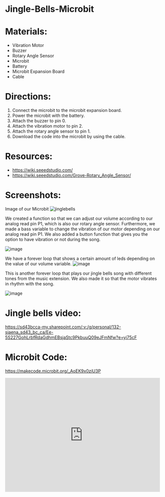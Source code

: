 # Jingle-Bells-Microbit


# Materials:
* Vibration Motor
* Buzzer
* Rotary Angle Sensor
* Microbit
* Battery
* Microbit Expansion Board
* Cable

# Directions:

1. Connect the microbit to the microbit expansion board.
2. Power the microbit with the battery.
3. Attach the buzzer to pin 0.
4. Attach the vibration motor to pin 2.
5. Attach the rotary angle sensor to pin 1.
6. Download the code into the microbit by using the cable.




# Resources:

* https://wiki.seeedstudio.com/
* https://wiki.seeedstudio.com/Grove-Rotary_Angle_Sensor/


# Screenshots:

Image of our Microbit
![jinglebells](https://user-images.githubusercontent.com/61333117/206769831-27ea8a6b-6175-4304-bf65-b21ed759598b.jpg)



We created a function so that we can adjust our volume according to our analog read pin P1, which is also our rotary angle sensor.
Furthermore, we made a bass variable to change the vibration of our motor depending on our analog read pin P1.
We also added a button function that gives you the option to have vibration or not during the song.

![image](https://user-images.githubusercontent.com/61333117/206774212-d6a5e5ab-9741-42c2-ba1d-9a9c37f79297.png)



We have a forever loop that shows a certain amount of leds depending on the value of our volume variable.
![image](https://user-images.githubusercontent.com/61333117/206877651-7fffdbf0-adf8-4e7f-8bc7-5f41c601a1d8.png)





This is another forever loop that plays our jingle bells song with different tones from the music extension.
We also made it so that the motor vibrates in rhythm with the song.

![image](https://user-images.githubusercontent.com/61333117/206877307-a68fd657-c9c5-48cd-9d32-bd52b07338fc.png)



# Jingle bells video:

https://sd43bcca-my.sharepoint.com/:v:/g/personal/132-sjaena_sd43_bc_ca/Ee-5S227GohLrbfRdaGdhmEBsjaStc9PkbuuQ09eJFmNfw?e=yi75cF

# Microbit Code:

https://makecode.microbit.org/_AoEK9x0ziU3P



<div style="position:relative;height:calc(300px + 5em);width:100%;overflow:hidden;"><iframe style="position:absolute;top:0;left:0;width:100%;height:100%;" src="https://makecode.microbit.org/---codeembed#pub:_J71PD1U8e9p4" allowfullscreen="allowfullscreen" frameborder="0" sandbox="allow-scripts allow-same-origin"></iframe></div>

